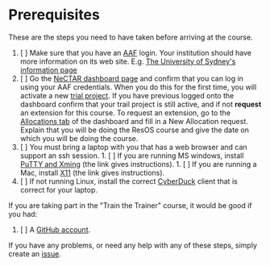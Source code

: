 # Prerequisites

These are the steps you need to have taken before arriving at the course. 

1. [ ] Make sure that you have an [AAF](http://aaf.edu.au/) login. Your institution should
       have more information on its web site. E.g. 
       [The University of Sydney's information page](http://staff.ask.sydney.edu.au/app/answers/detail/a_id/667/~/what-is-the-australian-access-federation-%28aaf%29%3F)
1. [ ] Go the [NeCTAR dashboard page](https://dashboard.rc.nectar.org.au/) and confirm that you can log in using your 
       AAF credentials. When you do this for the first time, you will activate a new 
       [trial project](https://support.rc.nectar.org.au/docs/allocations). If you have previous logged onto the 
       dashboard confirm that your trail project is still active, and if not **request** an extension for this course.
       To request an extension, go to the [Allocations tab](https://dashboard.rc.nectar.org.au/allocation/)
       of the dashboard and fill in a New Allocation request. Explain that you will be doing the ResOS course and give
       the date on which you will be doing the course.
1. [ ] You must bring a laptop with you that has a web browser and can support an ssh session.
       1. [ ] If you are running MS windows, install [PuTTY and Xming](Windows.md) (the link gives instructions).
       1. [ ] If you are running a Mac, install [X11](OSX.md) (the link gives instructions).
1. [ ] If not running Linux, install the correct [CyberDuck](https://cyberduck.io/) client that is correct for your laptop.

If you are taking part in the "Train the Trainer" course, it would be good if you had:  

1. [ ] A [GitHub account](https://github.com/join).

If you have any problems, or need any help with any of these steps, simply create an 
[issue](https://github.com/resbaz/nectar-cloud-lessons/issues).
